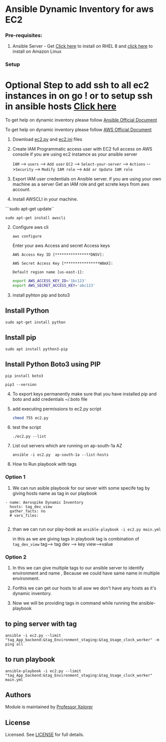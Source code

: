 # Ansible Dynamic Inventory for aws EC2

### Pre-requisites:
   1. Ansible Server - Get [Click here](https:) to install on RHEL 8 and [click here](https:) to install on Amazon Linux



### Setup 

# Optional Step  to add ssh to all ec2 instances in on go ! or to setup ssh in ansible hosts [Click here](https://github.com/professorxplorer/Ansible-Dynamic-Inventory/tree/master/playbook-to-add-ssh-key) 


To get help on dynamic inventory please follow  [Ansible Official Document](https://docs.ansible.com/ansible/latest/user_guide/intro_dynamic_inventory.html#inventory-script-example-aws-ec2)


To get help on dynamic inventory please follow  [AWS Official Document](https://aws.amazon.com/blogs/apn/getting-started-with-ansible-and-dynamic-amazon-ec2-inventory-management/)

1. Download [ec2.py](https://github.com/professorxplorer/Ansible-Dynamic-Inventory/blob/master/Ansible-dynamic-inventory/ec2.py) and [ec2.ini](https://github.com/professorxplorer/Ansible-Dynamic-Inventory/blob/master/Ansible-dynamic-inventory/ec2.ini) files

2. Create IAM Programmatic access user with EC2 full access on AWS console if you are using ec2 instamce as your ansible server

   `IAM` --> `users` --> `Add user` 
   `EC2` --> `Select-your-server` --> `Actions` -->`Security` --> `Modify IAM role` --> `Add or Update IAM role` 
   


2. Export IAM user credentials on Ansible server. if you are using your own machine as a server
   Get an IAM role and get screte keys from aws account.

2. Install AWSCLI in your machine.

  ```sudo apt-get update``

  ``` sudo apt-get install awscli ```

2. Configure aws cli 

   ``` aws configure ```

   Enter your aws Access and secret Access keys

   ``` AWS Access Key ID [****************DN5V]:  ```

   ``` AWS Secret Access Key [****************W8mX]: ```

   ``` Default region name [us-east-1]:  ```

   ```bash
   export AWS_ACCESS_KEY_ID='1bc123'
   export AWS_SECRET_ACCESS_KEY='abc123'
   ```
3. install pyhton pip and boto3
  ## Install Python
  ``` sudo apt-get install python ```
  ## Install pip
  ``` sudo apt install python3-pip ```
  ## Install Python Boto3 using PIP
  ``` pip install boto3 ```

  ``` pip3 --version ```


4. To export keys permanently make sure that you have installed pip and boto and add credentials ~/.boto file

5. add executing permissions to ec2.py script
   ```sh
   chmod 755 ec2.py
   ```
6. test the script 
   ```
   ./ec2.py --list
   ```
6. List out servers which are running on ap-south-1a AZ
   ```
   ansible -i ec2.py  ap-south-1a --list-hosts
   ```
6. How to Run playbook with tags

### Option 1
1. We can run asible playbook for our sever with some specife tag by giving hosts name as tag in our playbook

``` ---
- name: Aerospike Dynamic Inventory
  hosts: tag_dev_view
  gather_facts: no
  # vars_files:
  
```
2. than we can run our play-book as
  ``` ansible-playbook -i ec2.py main.yml ```

    in this as we are giving tags in playbook tag is combination of ```tag_dev_view``` tag--> tag dev --> key view-->value


### Option 2
 
1. In this we can give multiple tags to our ansible server to identify environment and name , Because we could have same name in multiple environment.

2. Forthis we can get our hosts to all asw we don't have any hosts as it's dynamic inventory. 

3. Now we will be providing tags in command while running the ansible-playbook

## to ping server with tag
``` ansible -i ec2.py --limit "tag_App_backend:&tag_Environment_staging:&tag_Usage_clock_worker" -m ping all ```

## to run playbook 
``` ansible-playbook -i ec2.py --limit "tag_App_backend:&tag_Environment_staging:&tag_Usage_clock_worker" main.yml ```




## Authors

Module is maintained by [Professor Xplorer](https://professorexplorer.github.io/) 

## License

 Licensed. See [LICENSE]() for full details.




